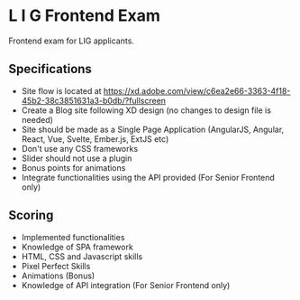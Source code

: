 # L I G Frontend Exam

Frontend exam for LIG applicants.

## Specifications
- Site flow is located at https://xd.adobe.com/view/c6ea2e66-3363-4f18-45b2-38c3851631a3-b0db/?fullscreen
- Create a Blog site following XD design (no changes to design file is needed)
- Site should be made as a Single Page Application (AngularJS, Angular, React, Vue, Svelte, Ember.js, ExtJS etc)
- Don't use any CSS frameworks
- Slider should not use a plugin
- Bonus points for animations
- Integrate functionalities using the API provided (For Senior Frontend only)

## Scoring
- Implemented functionalities
- Knowledge of SPA framework
- HTML, CSS and Javascript skills
- Pixel Perfect Skills
- Animations (Bonus)
- Knowledge of API integration (For Senior Frontend only)
